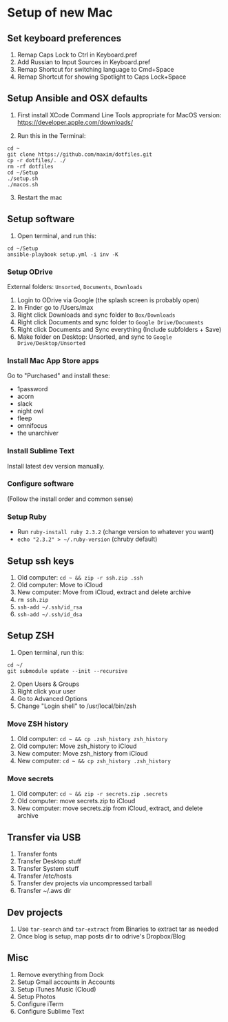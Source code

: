 # Setup of new Mac

## Set keyboard preferences

1. Remap Caps Lock to Ctrl in Keyboard.pref
2. Add Russian to Input Sources in Keyboard.pref
3. Remap Shortcut for switching language to Cmd+Space
4. Remap Shortcut for showing Spotlight to Caps Lock+Space

## Setup Ansible and OSX defaults

1. First install XCode Command Line Tools appropriate for MacOS version: https://developer.apple.com/downloads/

2. Run this in the Terminal:

```
cd ~
git clone https://github.com/maxim/dotfiles.git
cp -r dotfiles/. ./
rm -rf dotfiles
cd ~/Setup
./setup.sh
./macos.sh
```

3. Restart the mac

## Setup software

1. Open terminal, and run this:

```
cd ~/Setup
ansible-playbook setup.yml -i inv -K
```

### Setup ODrive

External folders: `Unsorted`, `Documents`, `Downloads`

1. Login to ODrive via Google (the splash screen is probably open)
2. In Finder go to /Users/max
3. Right click Downloads and sync folder to `Box/Downloads`
4. Right click Documents and sync folder to `Google Drive/Documents`
5. Right click Documents and Sync everything (Include subfolders + Save)
6. Make folder on Desktop: Unsorted, and sync to `Google Drive/Desktop/Unsorted`

### Install Mac App Store apps

Go to "Purchased" and install these:

- 1password
- acorn
- slack
- night owl
- fleep
- omnifocus
- the unarchiver

### Install Sublime Text

Install latest dev version manually.

### Configure software

(Follow the install order and common sense)

### Setup Ruby

- Run `ruby-install ruby 2.3.2` (change version to whatever you want)
- `echo "2.3.2" > ~/.ruby-version` (chruby default)

## Setup ssh keys

1. Old computer: `cd ~ && zip -r ssh.zip .ssh`
2. Old computer: Move to iCloud
3. New computer: Move from iCloud, extract and delete archive
4. `rm ssh.zip`
5. `ssh-add ~/.ssh/id_rsa`
6. `ssh-add ~/.ssh/id_dsa`

## Setup ZSH

1. Open terminal, run this:

```
cd ~/
git submodule update --init --recursive
```

2. Open Users & Groups
3. Right click your user
4. Go to Advanced Options
5. Change "Login shell" to /usr/local/bin/zsh

### Move ZSH history

1. Old computer: `cd ~ && cp .zsh_history zsh_history`
2. Old computer: Move zsh_history to iCloud
3. New computer: Move zsh_history from iCloud
4. New computer: `cd ~ && cp zsh_history .zsh_history`

### Move secrets

1. Old computer: `cd ~ && zip -r secrets.zip .secrets`
2. Old computer: move secrets.zip to iCloud
3. New computer: move secrets.zip from iCloud, extract, and delete archive

## Transfer via USB

1. Transfer fonts
2. Transfer Desktop stuff
3. Transfer System stuff
4. Transfer /etc/hosts
5. Transfer dev projects via uncompressed tarball
6. Transfer ~/.aws dir

## Dev projects

1. Use `tar-search` and `tar-extract` from Binaries to extract tar as needed
2. Once blog is setup, map posts dir to odrive's Dropbox/Blog

## Misc

1. Remove everything from Dock
2. Setup Gmail accounts in Accounts
3. Setup iTunes Music (Cloud)
4. Setup Photos
5. Configure iTerm
6. Configure Sublime Text
